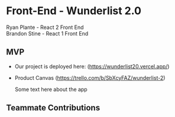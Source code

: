 # Front-End - Wunderlist 2.0
Ryan Plante - React 2 Front End <br />
Brandon Stine - React 1 Front End <br />
## MVP
 - Our project is deployed here: (https://wunderlist20.vercel.app/)
 - Product Canvas (https://trello.com/b/SbXcyFAZ/wunderlist-2)
    
    Some text here about the app   
## Teammate Contributions